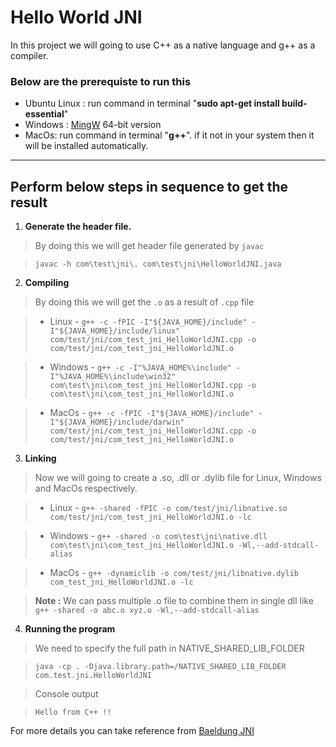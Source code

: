 # Hello World JNI

In this project we will going to use C++ as a native language and g++ as a compiler.

### Below are the prerequiste to run this
- Ubuntu Linux : run command in terminal "**sudo apt-get install build-essential**"
- Windows : [MingW](http://www.mingw.org/) 64-bit version
- MacOs: run command in terminal "**g++**". if it not in your system then it will be installed automatically.

---

## Perform below steps in sequence to get the result

1. **Generate the header file.**

> By doing this we will get header file generated by `javac`

> `javac -h com\test\jni\. com\test\jni\HelloWorldJNI.java`

2. **Compiling**

> By doing this we will get the `.o` as a result of `.cpp` file

> - Linux - `g++ -c -fPIC -I"${JAVA_HOME}/include" -I"${JAVA_HOME}/include/linux" com/test/jni/com_test_jni_HelloWorldJNI.cpp -o com/test/jni/com_test_jni_HelloWorldJNI.o`

> - Windows - `g++ -c -I"%JAVA_HOME%\include" -I"%JAVA_HOME%\include\win32" com\test\jni\com_test_jni_HelloWorldJNI.cpp -o com\test\jni\com_test_jni_HelloWorldJNI.o`

> - MacOs - `g++ -c -fPIC -I"${JAVA_HOME}/include" -I"${JAVA_HOME}/include/darwin" com/test/jni/com_test_jni_HelloWorldJNI.cpp -o com/test/jni/com_test_jni_HelloWorldJNI.o`

3. **Linking**

> Now we will going to create a .so, .dll or .dylib file for Linux, Windows and MacOs respectively.

> - Linux - `g++ -shared -fPIC -o com/test/jni/libnative.so com/test/jni/com_test_jni_HelloWorldJNI.o -lc`

> - Windows - `g++ -shared -o com\test\jni\native.dll com\test\jni\com_test_jni_HelloWorldJNI.o -Wl,--add-stdcall-alias`

> - MacOs - `g++ -dynamiclib -o com/test/jni/libnative.dylib com_test_jni_HelloWorldJNI.o -lc`

> **Note :** We can pass multiple .o file to combine them in single dll like `g++ -shared -o abc.o xyz.o -Wl,--add-stdcall-alias`

4. **Running the program**

> We need to specify the full path in NATIVE_SHARED_LIB_FOLDER

> `java -cp . -Djava.library.path=/NATIVE_SHARED_LIB_FOLDER com.test.jni.HelloWorldJNI`

> Console output

> `Hello from C++ !!`


For more details you can take reference from [Baeldung JNI](https://www.baeldung.com/jni)